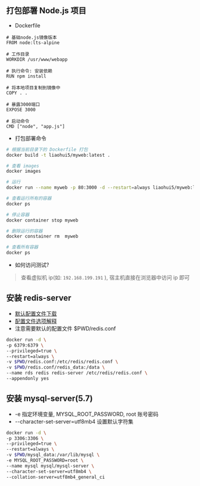 ## 打包部署 Node.js 项目

- Dockerfile

```docker
# 基础node.js镜像版本
FROM node:lts-alpine

# 工作目录
WORKDIR /usr/www/webapp

# 执行命令: 安装依赖
RUN npm install

# 将本地项目复制到镜像中
COPY . .

# 暴露3000端口
EXPOSE 3000

# 启动命令
CMD ["node", "app.js"]
```

- 打包部署命令

```sh
# 根据当前目录下的 Dockerfile 打包
docker build -t liaohui5/myweb:latest .

# 查看 images
docker images

# 运行
docker run --name myweb -p 80:3000 -d --restart=always liaohui5/myweb:latest

# 查看运行所有的容器
docker ps

# 停止容器
docker container stop myweb

# 删除运行的容器
docker constainer rm  myweb

# 查看所有容器
docker ps
```

- 如何访问测试?

> 查看虚拟机 ip(如: `192.168.199.191` ), 宿主机直接在浏览器中访问 ip 即可

## 安装 redis-server

- [默认配置文件下载](https://download.redis.io/redis-stable/redis.conf)
- [配置文件选项解释](https://www.cnblogs.com/DreamDrive/p/5587219.html)
- 注意需要默认的配置文件 $PWD/redis.conf

```bash
docker run -d \
-p 6379:6379 \
--privileged=true \
--restart=always \
-v $PWD/redis.conf:/etc/redis/redis.conf \
-v $PWD/redis.conf/redis_data:/data \
--name rds redis redis-server /etc/redis/redis.conf \
--appendonly yes
```

## 安装 mysql-server(5.7)

- -e 指定环境变量, MYSQL_ROOT_PASSWORD, root 账号密码
- --character-set-server=utf8mb4 设置默认字符集

```bash
docker run -d \
-p 3306:3306 \
--privileged=true \
--restart=always \
-v $PWD/mysql_data:/var/lib/mysql \
-e MYSQL_ROOT_PASSWORD=root \
--name mysql mysql/mysql-server \
--character-set-server=utf8mb4 \
--collation-server=utf8mb4_general_ci
```
